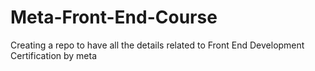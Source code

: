 # Meta-Front-End-Course
Creating a repo to have all the details related to Front End Development Certification by meta
